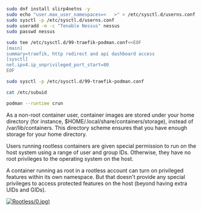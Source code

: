 ## 

```sh
sudo dnf install slirp4netns -y
sudo echo "user.max_user_namespaces=<   >" > /etc/sysctl.d/userns.conf 	 
sudo sysctl -p /etc/sysctl.d/userns.conf
sudo useradd -m -c "Tenable Nessus" nessus
sudo passwd nessus

sudo tee /etc/sysctl.d/99-traefik-podman.conf<<EOF
[main]
summary=traefik, http redirect and api dashboard access
[sysctl]
net.ipv4.ip_unprivileged_port_start=80
EOF

sudo sysctl -p /etc/sysctl.d/99-traefik-podman.conf

cat /etc/subuid

podman --runtime crun

```

As a non-root container user, container images are stored under your home directory (for instance, 
$HOME/.local/share/containers/storage), instead of /var/lib/containers. This directory scheme ensures 
that you have enough storage for your home directory.

Users running rootless containers are given special permission to run on the host system using a range of 
user and group IDs. Otherwise, they have no root privileges to the operating system on the host.

A container running as root in a rootless account can turn on privileged features within its own namespace. 
But that doesn't provide any special privileges to access protected features on the host (beyond having extra UIDs and GIDs).

[![Rootless](https://img.youtube.com/vi/N4ki5Sffy-E)/0.jpg)](https://www.youtube.com/watch?v=N4ki5Sffy-E)
